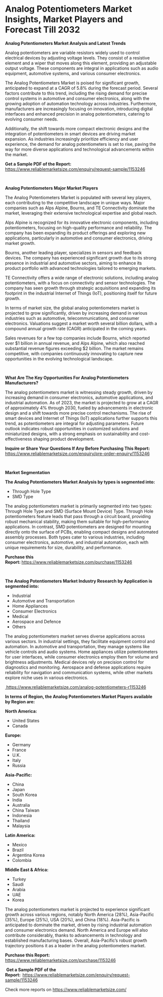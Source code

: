 <p><h1>Analog Potentiometers Market Insights, Market Players and Forecast Till 2032</h1></p><p><strong>Analog Potentiometers Market Analysis and Latest Trends</strong></p>
<p><p>Analog potentiometers are variable resistors widely used to control electrical devices by adjusting voltage levels. They consist of a resistive element and a wiper that moves along this element, providing an adjustable output voltage. These components are integral in applications such as audio equipment, automotive systems, and various consumer electronics.</p><p>The Analog Potentiometers Market is poised for significant growth, anticipated to expand at a CAGR of 5.8% during the forecast period. Several factors contribute to this trend, including the rising demand for precise control systems in automotive and consumer electronics, along with the growing adoption of automation technology across industries. Furthermore, manufacturers are increasingly focusing on innovation, introducing digital interfaces and enhanced precision in analog potentiometers, catering to evolving consumer needs.</p><p>Additionally, the shift towards more compact electronic designs and the integration of potentiometers in smart devices are driving market expansion. As industries increasingly prioritize efficiency and user experience, the demand for analog potentiometers is set to rise, paving the way for more diverse applications and technological advancements within the market.</p></p>
<p><strong>Get a Sample PDF of the Report:&nbsp;</strong> <a href="https://www.reliablemarketsize.com/enquiry/request-sample/1153246?utm_campaign=2769&utm_medium=2&utm_source=Github&utm_content=ia&utm_term=06042025&utm_id=analog-potentiometers">https://www.reliablemarketsize.com/enquiry/request-sample/1153246</a></p>
<p>&nbsp;</p>
<p><strong>Analog Potentiometers Major Market Players</strong></p>
<p><p>The Analog Potentiometers Market is populated with several key players, each contributing to the competitive landscape in unique ways. Major companies such as Alps Alpine, Bourns, and TE Connectivity dominate the market, leveraging their extensive technological expertise and global reach.</p><p>Alps Alpine is recognized for its innovative electronic components, including potentiometers, focusing on high-quality performance and reliability. The company has been expanding its product offerings and exploring new applications, particularly in automotive and consumer electronics, driving market growth.</p><p>Bourns, another leading player, specializes in sensors and feedback devices. The company has experienced significant growth due to its strong presence in industrial and automotive sectors, aiming to enhance its product portfolio with advanced technologies tailored to emerging markets.</p><p>TE Connectivity offers a wide range of electronic solutions, including analog potentiometers, with a focus on connectivity and sensor technologies. The company has seen growth through strategic acquisitions and expanding its footprint in the industrial Internet of Things (IoT), positioning itself for future growth.</p><p>In terms of market size, the global analog potentiometers market is projected to grow significantly, driven by increasing demand in various industries such as automotive, telecommunications, and consumer electronics. Valuations suggest a market worth several billion dollars, with a compound annual growth rate (CAGR) anticipated in the coming years.</p><p>Sales revenues for a few top companies include Bourns, which reported over $1 billion in annual revenue, and Alps Alpine, which also reached substantial revenue figures exceeding $2 billion. The market remains competitive, with companies continuously innovating to capture new opportunities in the evolving technological landscape.</p></p>
<p>&nbsp;</p>
<p><strong>What Are The Key Opportunities For Analog Potentiometers Manufacturers?</strong></p>
<p><p>The analog potentiometers market is witnessing steady growth, driven by increasing demand in consumer electronics, automotive applications, and industrial automation. As of 2023, the market is projected to grow at a CAGR of approximately 4% through 2030, fueled by advancements in electronic design and a shift towards more precise control mechanisms. The rise of smart devices and Internet of Things (IoT) applications further supports this trend, as potentiometers are integral for adjusting parameters. Future outlook indicates robust opportunities in customized solutions and miniaturized designs, with a strong emphasis on sustainability and cost-effectiveness shaping product development.</p></p>
<p><strong>Inquire or Share Your Questions If Any Before Purchasing This Report:</strong> <a href="https://www.reliablemarketsize.com/enquiry/pre-order-enquiry/1153246?utm_campaign=2769&utm_medium=2&utm_source=Github&utm_content=ia&utm_term=06042025&utm_id=analog-potentiometers">https://www.reliablemarketsize.com/enquiry/pre-order-enquiry/1153246</a></p>
<p>&nbsp;</p>
<p><strong>Market Segmentation</strong></p>
<p><strong>The Analog Potentiometers Market Analysis by types is segmented into:</strong></p>
<p><ul><li>Through Hole Type</li><li>SMD Type</li></ul></p>
<p><p>The analog potentiometers market is primarily segmented into two types: Through Hole Type and SMD (Surface Mount Device) Type. Through Hole potentiometers feature leads that pass through a circuit board, providing robust mechanical stability, making them suitable for high-performance applications. In contrast, SMD potentiometers are designed for mounting directly onto the surface of PCBs, enabling compact designs and automated assembly processes. Both types cater to various industries, including consumer electronics, automotive, and industrial automation, each with unique requirements for size, durability, and performance.</p></p>
<p><strong>Purchase this Report:&nbsp;</strong><a href="https://www.reliablemarketsize.com/purchase/1153246?utm_campaign=2769&utm_medium=2&utm_source=Github&utm_content=ia&utm_term=06042025&utm_id=analog-potentiometers">https://www.reliablemarketsize.com/purchase/1153246</a></p>
<p>&nbsp;</p>
<p><strong>The Analog Potentiometers Market Industry Research by Application is segmented into:</strong></p>
<p><ul><li>Industrial</li><li>Automotive and Transportation</li><li>Home Appliances</li><li>Consumer Electronics</li><li>Medical</li><li>Aerospace and Defence</li><li>Others</li></ul></p>
<p><p>The analog potentiometers market serves diverse applications across various sectors. In industrial settings, they facilitate equipment control and automation. In automotive and transportation, they manage systems like vehicle controls and audio systems. Home appliances utilize potentiometers for user interfaces, while consumer electronics employ them for volume and brightness adjustments. Medical devices rely on precision control for diagnostics and monitoring. Aerospace and defense applications require reliability for navigation and communication systems, while other markets explore niche uses in various electronics.</p></p>
<p><a href="https://www.reliablemarketsize.com/analog-potentiometers-r1153246?utm_campaign=2769&utm_medium=2&utm_source=Github&utm_content=ia&utm_term=06042025&utm_id=analog-potentiometers">&nbsp;https://www.reliablemarketsize.com/analog-potentiometers-r1153246</a></p>
<p><strong>In terms of Region, the Analog Potentiometers Market Players available by Region are:</strong></p>
<p>
    <p> <strong> North America: </strong>
        <ul>
            <li>United States</li>
            <li>Canada</li>
        </ul>
        </p> 
    <p> <strong> Europe: </strong>
        <ul>
            <li>Germany</li>
            <li>France</li>
            <li>U.K.</li>
            <li>Italy</li>
            <li>Russia</li>
        </ul>
        </p> 
    <p> <strong> Asia-Pacific: </strong>
        <ul>
            <li>China</li>
            <li>Japan</li>
            <li>South Korea</li>
            <li>India</li>
            <li>Australia</li>
            <li>China Taiwan</li>
            <li>Indonesia</li>
            <li>Thailand</li>
            <li>Malaysia</li>
        </ul>
        </p> 
    <p> <strong> Latin America: </strong>
        <ul>
            <li>Mexico</li>
            <li>Brazil</li>
            <li>Argentina Korea</li>
            <li>Colombia</li>
        </ul>
        </p> 
    <p> <strong> Middle East & Africa: </strong>
        <ul>
            <li>Turkey</li>
            <li>Saudi</li>
            <li>Arabia</li>
            <li>UAE</li>
            <li>Korea</li>
        </ul>
    </p>
    </p>
<p><p>The analog potentiometers market is projected to experience significant growth across various regions, notably North America (28%), Asia-Pacific (35%), Europe (25%), USA (20%), and China (18%). Asia-Pacific is anticipated to dominate the market, driven by rising industrial automation and consumer electronics demand. North America and Europe will also contribute considerably, thanks to advancements in technology and established manufacturing bases. Overall, Asia-Pacific’s robust growth trajectory positions it as a leader in the analog potentiometers market.</p></p>
<p><strong>Purchase this Report: </strong><a href="https://www.reliablemarketsize.com/purchase/1153246?utm_campaign=2769&utm_medium=2&utm_source=Github&utm_content=ia&utm_term=06042025&utm_id=analog-potentiometers">https://www.reliablemarketsize.com/purchase/1153246</a></p>
<p>&nbsp;<strong>Get a Sample PDF of the Report:&nbsp;&nbsp;</strong><a href="https://www.reliablemarketsize.com/enquiry/request-sample/1153246?utm_campaign=2769&utm_medium=2&utm_source=Github&utm_content=ia&utm_term=06042025&utm_id=analog-potentiometers">https://www.reliablemarketsize.com/enquiry/request-sample/1153246</a></p>
<p><strong></strong></p>
<p>Check more reports on <a href="https://www.reliablemarketsize.com/?utm_campaign=2769&utm_medium=2&utm_source=Github&utm_content=ia&utm_term=06042025&utm_id=analog-potentiometers">https://www.reliablemarketsize.com/</a></p>